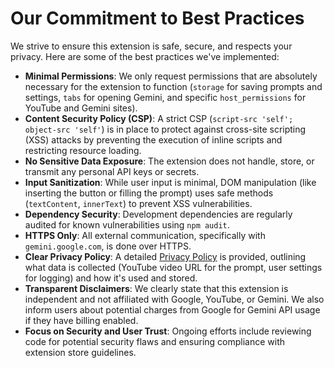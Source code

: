 # Our Commitment to Best Practices

We strive to ensure this extension is safe, secure, and respects your privacy. Here are some of the best practices we've implemented:

*   **Minimal Permissions**: We only request permissions that are absolutely necessary for the extension to function (`storage` for saving prompts and settings, `tabs` for opening Gemini, and specific `host_permissions` for YouTube and Gemini sites).
*   **Content Security Policy (CSP)**: A strict CSP (`script-src 'self'; object-src 'self'`) is in place to protect against cross-site scripting (XSS) attacks by preventing the execution of inline scripts and restricting resource loading.
*   **No Sensitive Data Exposure**: The extension does not handle, store, or transmit any personal API keys or secrets.
*   **Input Sanitization**: While user input is minimal, DOM manipulation (like inserting the button or filling the prompt) uses safe methods (`textContent`, `innerText`) to prevent XSS vulnerabilities.
*   **Dependency Security**: Development dependencies are regularly audited for known vulnerabilities using `npm audit`.
*   **HTTPS Only**: All external communication, specifically with `gemini.google.com`, is done over HTTPS.
*   **Clear Privacy Policy**: A detailed [Privacy Policy](PRIVACY.md) is provided, outlining what data is collected (YouTube video URL for the prompt, user settings for logging) and how it's used and stored.
*   **Transparent Disclaimers**: We clearly state that this extension is independent and not affiliated with Google, YouTube, or Gemini. We also inform users about potential charges from Google for Gemini API usage if they have billing enabled.
*   **Focus on Security and User Trust**: Ongoing efforts include reviewing code for potential security flaws and ensuring compliance with extension store guidelines.

